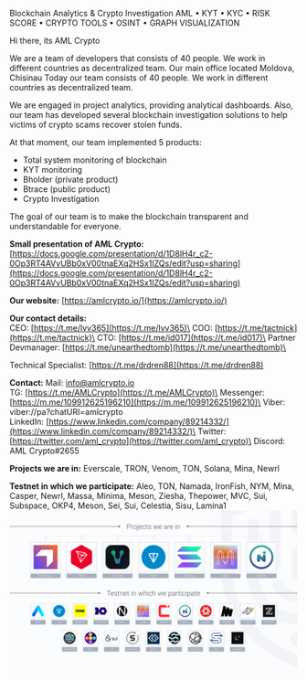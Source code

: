 Blockchain Analytics & Crypto Investigation AML • KYT • KYC • RISK SCORE • CRYPTO TOOLS • OSINT • GRAPH VISUALIZATION

Hi there, its AML Crypto

We are a team of developers that consists of 40 people. We work in different countries as decentralized team. Our main office located Moldova, Сhisinau Today our team consists of 40 people. We work in different countries as decentralized team.

We are engaged in project analytics, providing analytical dashboards. Also, our team has developed several blockchain investigation solutions to help victims of crypto scams recover stolen funds.

At that moment, our team implemented 5 products:

-   Total system monitoring of blockchain
-   KYT monitoring
-   Bholder (private product)
-   Btrace (public product)
-   Crypto Investigation

The goal of our team is to make the blockchain transparent and understandable for everyone.

**Small presentation of AML Crypto:** [](https://docs.google.com/presentation/d/1D8lH4r_c2-0Op3RT4AVvUBb0xV00tnaEXq2HSx1IZQs/edit?usp=sharing)[https://docs.google.com/presentation/d/1D8lH4r_c2-0Op3RT4AVvUBb0xV00tnaEXq2HSx1IZQs/edit?usp=sharing](https://docs.google.com/presentation/d/1D8lH4r_c2-0Op3RT4AVvUBb0xV00tnaEXq2HSx1IZQs/edit?usp=sharing)

**Our website:** [](https://amlcrypto.io/)[https://amlcrypto.io/](https://amlcrypto.io/)

**Our contact details:**\
CEO: [](https://t.me/lvv365)[https://t.me/lvv365](https://t.me/lvv365)\
COO: [](https://t.me/tactnick)[https://t.me/tactnick](https://t.me/tactnick)\
CTO: [](https://t.me/id017)[https://t.me/id017](https://t.me/id017)\
Partner Devmanager: [](https://t.me/unearthedtomb)[https://t.me/unearthedtomb](https://t.me/unearthedtomb)\

Technical Specialist: [](https://t.me/drdren88)[https://t.me/drdren88](https://t.me/drdren88)

**Contact:**
Mail: [info@amlcrypto.io](mailto:info@amlcrypto.io)\
TG: [](https://t.me/AMLCrypto)[https://t.me/AMLCrypto](https://t.me/AMLCrypto)\
Messenger: [](https://m.me/109912625196210)[https://m.me/109912625196210](https://m.me/109912625196210)\
Viber: viber://pa?chatURI=amlcrypto\
LinkedIn: [](https://www.linkedin.com/company/89214332/)[https://www.linkedin.com/company/89214332/](https://www.linkedin.com/company/89214332/)\
Twitter: [](https://twitter.com/aml_crypto)[https://twitter.com/aml_crypto](https://twitter.com/aml_crypto)\
Discord: AML Crypto#2655

**Projects we are in:** Everscale, TRON, Venom, TON, Solana, Mina, Newrl

**Testnet in which we participate:** Aleo, TON, Namada, IronFish, NYM, Mina, Casper, Newrl, Massa, Minima, Meson, Ziesha, Thepower, MVC, Sui, Subspace, OKP4, Meson, Sei, Sui, Celestia, Sisu, Lamina1
![](https://raw.githubusercontent.com/amlcrypto/info/main/img/amlcrypto_projects.png)

